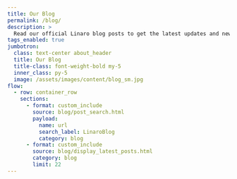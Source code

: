 ```yaml
---
title: Our Blog
permalink: /blog/
description: >
  Read our official Linaro blog posts to get the latest updates and news within the industry.
tags_enabled: true
jumbotron:
  class: text-center about_header
  title: Our Blog
  title-class: font-weight-bold my-5
  inner_class: py-5
  image: /assets/images/content/blog_sm.jpg
flow:
  - row: container_row
    sections:
      - format: custom_include
        source: blog/post_search.html
        payload:
          name: url
          search_label: LinaroBlog
          category: blog
      - format: custom_include
        source: blog/display_latest_posts.html
        category: blog
        limit: 22
---
```

